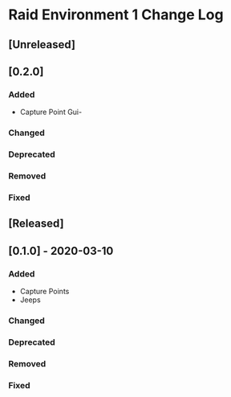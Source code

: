 # Raid Environment 1 Change Log

## [Unreleased]

## [0.2.0]

### Added
- Capture Point Gui-

### Changed

### Deprecated

### Removed

### Fixed

## [Released]

## [0.1.0] - 2020-03-10

### Added

- Capture Points
- Jeeps

### Changed

### Deprecated

### Removed

### Fixed 
